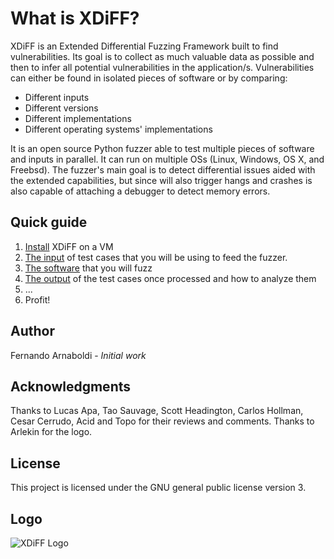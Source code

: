# What is XDiFF?
XDiFF is an Extended Differential Fuzzing Framework built to find vulnerabilities. Its goal is to collect as much valuable data as possible and then to infer all potential vulnerabilities in the application/s. Vulnerabilities can either be found in isolated pieces of software or by comparing:
* Different inputs
* Different versions
* Different implementations
* Different operating systems' implementations

It is an open source Python fuzzer able to test multiple pieces of software and inputs in parallel. It can run on multiple OSs (Linux, Windows, OS X, and Freebsd). The fuzzer's main goal is to detect differential issues aided with the extended capabilities, but since will also trigger hangs and crashes is also capable of attaching a debugger to detect memory errors.

## Quick guide
1. [Install](https://github.com/IOActive/XDiFF/wiki/Install) XDiFF on a VM
2. [The input](https://github.com/IOActive/XDiFF/wiki/The-input) of test cases that you will be using to feed the fuzzer.
3. [The software](https://github.com/IOActive/XDiFF/wiki/The-software) that you will fuzz
4. [The output](https://github.com/IOActive/XDiFF/wiki/The-output) of the test cases once processed and how to analyze them 
5. ...
6. Profit!

## Author
Fernando Arnaboldi - _Initial work_

## Acknowledgments
Thanks to Lucas Apa, Tao Sauvage, Scott Headington, Carlos Hollman, Cesar Cerrudo, Acid and Topo for their reviews and comments. Thanks to Arlekin for the logo.

## License
This project is licensed under the GNU general public license version 3.

## Logo
![XDiFF Logo](https://user-images.githubusercontent.com/12038478/33187082-ec625f3e-d06d-11e7-831a-08e11823a391.png)

